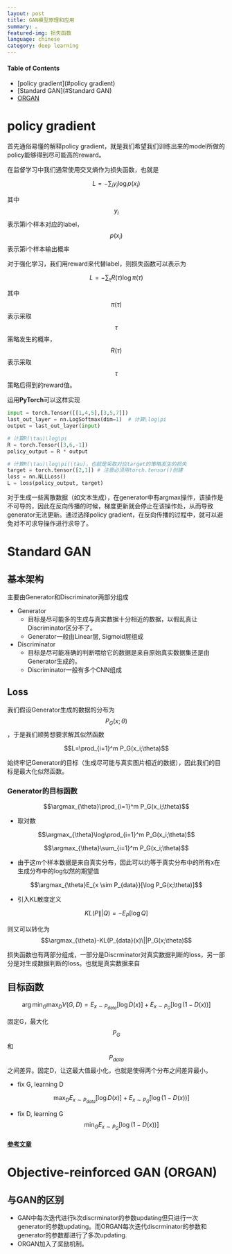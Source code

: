 ```yaml
---
layout: post
title: GAN模型原理和应用
summary: 。
featured-img: 损失函数
language: chinese 
category: deep learning
---
```

#### Table of Contents
- [policy gradient](#policy gradient)
- [Standard GAN](#Standard GAN)
- [ORGAN](#ORGAN)

<a name='policy gradient'/>

# policy gradient

首先通俗易懂的解释policy gradient，就是我们希望我们训练出来的model所做的policy能够得到尽可能高的reward。

在监督学习中我们通常使用交叉熵作为损失函数，也就是

$$L = -\sum_i y_i \log p(x_i)$$

其中$$y_i$$表示第i个样本对应的label，$$p(x_i)$$表示第i个样本输出概率

对于强化学习，我们用reward来代替label，则损失函数可以表示为

$$L=-\sum_{\tau}R(\tau)\log \pi(\tau)$$

其中$$\pi(\tau)$$表示采取$$\tau$$策略发生的概率，$$R(\tau)$$表示采取$$\tau$$策略后得到的reward值。

运用**PyTorch**可以这样实现
```python
input = torch.Tensor([[1,4,5],[3,5,7]])
last_out_layer = nn.LogSoftmax(dim=1)  # 计算\log\pi
output = last_out_layer(input)

# 计算R(\tau)\log\pi
R = torch.Tensor([3,6,-1])
policy_output = R * output

# 计算R(\tau)\log\pi(\tau)，也就是采取对应target的策略发生的损失
target = torch.tensor([2,1]) # 注意必须用torch.tensor()创建
loss = nn.NLLLoss()
L = loss(policy_output, target)
```

对于生成一些离散数据（如文本生成），在generator中有argmax操作，该操作是不可导的，因此在反向传播的时候，梯度更新就会停止在该操作处，从而导致generator无法更新。通过选择policy gradient，在反向传播的过程中，就可以避免对不可求导操作进行求导了。

<a name='Standard GAN'/>

# Standard GAN

## 基本架构
主要由Generator和Discriminator两部分组成
- Generator
    - 目标是尽可能多的生成与真实数据十分相近的数据，以假乱真让Discriminator区分不了。
    - Generator一般由Linear层, Sigmoid层组成
- Discriminator
    - 目标是尽可能准确的判断喂给它的数据是来自原始真实数据集还是由Generator生成的。
    - Discriminator一般有多个CNN组成


## Loss

我们假设Generator生成的数据的分布为$$P_G(x;\theta)$$，于是我们顺势想要求解其似然函数

$$L=\prod_{i=1}^m P_G(x_i;\theta)$$

始终牢记Generator的目标（生成尽可能与真实图片相近的数据），因此我们的目标是最大化似然函数。

### Generator的目标函数

$$\argmax_{\theta}\prod_{i=1}^m P_G(x_i;\theta)$$

- 取对数

$$\argmax_{\theta}\log\prod_{i=1}^m P_G(x_i;\theta)$$

$$\argmax_{\theta}\sum_{i=1}^m P_G(x_i;\theta)$$

- 由于这m个样本数据是来自真实分布，因此可以约等于真实分布中的所有x在生成分布中的log似然的期望值

$$\argmax_{\theta}E_{x \sim P_{data}}[\log P_G(x;\theta)]$$

- 引入KL散度定义

$$KL(P\||Q) = - E_P[\log Q]$$

则又可以转化为$$\argmax_{\theta}-KL(P_{data}(x)\||P_G(x;\theta)$$





损失函数也有两部分组成，一部分是Discrminator对真实数据判断的loss，另一部分是对生成数据判断的loss。也就是真实数据来自





## 目标函数

$$\arg \min_G \max_D V(G,D)=E_{x\sim P_{data}}[\log D(x)]+E_{x \sim  P_G}[\log(1-D(x))]$$

固定G，最大化$$P_G$$和$$P_{data}$$之间差异。固定D，让这最大值最小化，也就是使得两个分布之间差异最小。
- fix G, learning D

    $$\max_D E_{x\sim P_{data}}[\log D(x)]+E_{x \sim  P_G}[\log(1-D(x))]$$
- fix D, learning G
    $$\min_G  E_{x \sim  P_G}[\log(1-D(x))]$$

#### [参考文章](https://www.cnblogs.com/bonelee/p/9166084.html)
<a name='ORGAN'/>

# Objective-reinforced GAN (ORGAN)

## 与GAN的区别
- GAN中每次迭代进行k次discrminator的参数updating但只进行一次generator的参数updating。而ORGAN每次迭代discrminator的参数和generator的参数都进行了多次updating.
- ORGAN加入了奖励机制。

